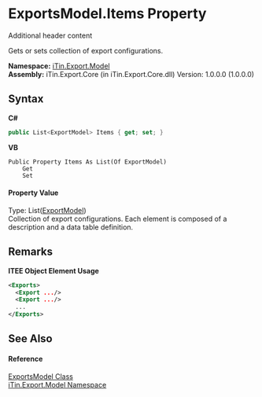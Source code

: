 # ExportsModel.Items Property 
Additional header content 

Gets or sets collection of export configurations.

**Namespace:**&nbsp;<a href="N_iTin_Export_Model">iTin.Export.Model</a><br />**Assembly:**&nbsp;iTin.Export.Core (in iTin.Export.Core.dll) Version: 1.0.0.0 (1.0.0.0)

## Syntax

**C#**<br />
``` C#
public List<ExportModel> Items { get; set; }
```

**VB**<br />
``` VB
Public Property Items As List(Of ExportModel)
	Get
	Set
```


#### Property Value
Type: List(<a href="T_iTin_Export_Model_ExportModel">ExportModel</a>)<br />Collection of export configurations. Each element is composed of a description and a data table definition.

## Remarks

**ITEE Object Element Usage**<br />
``` XML
<Exports>
  <Export .../>
  <Export .../>
  ...
</Exports>
```


## See Also


#### Reference
<a href="T_iTin_Export_Model_ExportsModel">ExportsModel Class</a><br /><a href="N_iTin_Export_Model">iTin.Export.Model Namespace</a><br />